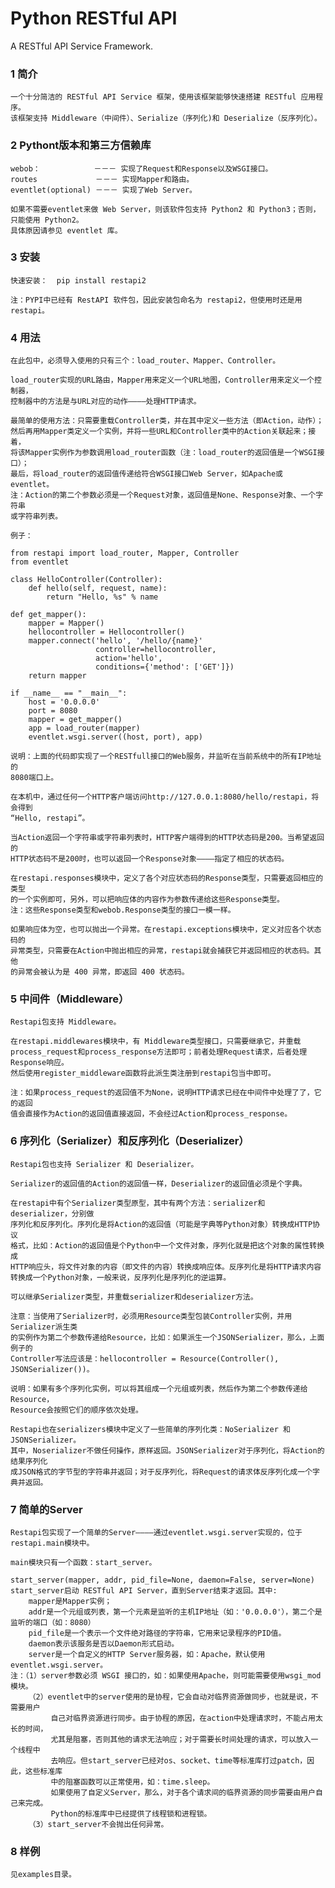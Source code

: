 Python RESTful API
==================

A RESTful API Service Framework.

### 1 简介
    一个十分简洁的 RESTful API Service 框架，使用该框架能够快速搭建 RESTful 应用程序。
    该框架支持 Middleware（中间件）、Serialize（序列化)和 Deserialize（反序列化）。

### 2 Pythont版本和第三方信赖库
    webob：            －－－ 实现了Request和Response以及WSGI接口。
    routes             －－－ 实现Mapper和路由。
    eventlet(optional) －－－ 实现了Web Server。
    
    如果不需要eventlet来做 Web Server，则该软件包支持 Python2 和 Python3；否则，只能使用 Python2。
    具体原因请参见 eventlet 库。

### 3 安装
    快速安装：  pip install restapi2
    
    注：PYPI中已经有 RestAPI 软件包，因此安装包命名为 restapi2，但使用时还是用 restapi。

### 4 用法
    在此包中，必须导入使用的只有三个：load_router、Mapper、Controller。

    load_router实现的URL路由，Mapper用来定义一个URL地图，Controller用来定义一个控制器，
    控制器中的方法是与URL对应的动作————处理HTTP请求。

    最简单的使用方法：只需要重载Controller类，并在其中定义一些方法（即Action，动作）；
    然后再用Mapper类定义一个实例，并将一些URL和Controller类中的Action关联起来；接着，
    将该Mapper实例作为参数调用load_router函数（注：load_router的返回值是一个WSGI接口）；
    最后，将load_router的返回值传递给符合WSGI接口Web Server，如Apache或eventlet。
    注：Action的第二个参数必须是一个Request对象，返回值是None、Response对象、一个字符串
    或字符串列表。

    例子：

    from restapi import load_router, Mapper, Controller
    from eventlet

    class HelloController(Controller):
        def hello(self, request, name):
            return "Hello, %s" % name

    def get_mapper():
        mapper = Mapper()
        hellocontroller = Hellocontroller()
        mapper.connect('hello', '/hello/{name}'
                       controller=hellocontroller,
                       action='hello',
                       conditions={'method': ['GET']})
        return mapper

    if __name__ == "__main__":
        host = '0.0.0.0'
        port = 8080
        mapper = get_mapper()
        app = load_router(mapper)
        eventlet.wsgi.server((host, port), app)

    说明：上面的代码即实现了一个RESTfull接口的Web服务，并监听在当前系统中的所有IP地址的
    8080端口上。

    在本机中，通过任何一个HTTP客户端访问http://127.0.0.1:8080/hello/restapi，将会得到
    “Hello, restapi”。

    当Action返回一个字符串或字符串列表时，HTTP客户端得到的HTTP状态码是200。当希望返回的
    HTTP状态码不是200时，也可以返回一个Response对象————指定了相应的状态码。

    在restapi.responses模块中，定义了各个对应状态码的Response类型，只需要返回相应的类型
    的一个实例即可，另外，可以把响应体的内容作为参数传递给这些Response类型。
    注：这些Response类型和webob.Response类型的接口一模一样。

    如果响应体为空，也可以抛出一个异常。在restapi.exceptions模块中，定义对应各个状态码的
    异常类型，只需要在Action中抛出相应的异常，restapi就会捕获它并返回相应的状态码。其他
    的异常会被认为是 400 异常，即返回 400 状态码。

### 5 中间件（Middleware）
    Restapi包支持 Middleware。

    在restapi.middlewares模块中，有 Middleware类型接口，只需要继承它，并重载
    process_request和process_response方法即可；前者处理Request请求，后者处理Response响应。
    然后使用register_middleware函数将此派生类注册到restapi包当中即可。

    注：如果process_request的返回值不为None，说明HTTP请求已经在中间件中处理了了，它的返回
    值会直接作为Action的返回值直接返回，不会经过Action和process_response。

### 6 序列化（Serializer）和反序列化（Deserializer）
    Restapi包也支持 Serializer 和 Deserializer。

    Serializer的返回值的Action的返回值一样，Deserializer的返回值必须是个字典。

    在restapi中有个Serializer类型原型，其中有两个方法：serializer和deserializer，分别做
    序列化和反序列化。序列化是将Action的返回值（可能是字典等Python对象）转换成HTTP协议
    格式，比如：Action的返回值是个Python中一个文件对象，序列化就是把这个对象的属性转换成
    HTTP响应头，将文件对象的内容（即文件的内容）转换成响应体。反序列化是将HTTP请求内容
    转换成一个Python对象，一般来说，反序列化是序列化的逆运算。

    可以继承Serializer类型，并重载serializer和deserializer方法。

    注意：当使用了Serializer时，必须用Resource类型包装Controller实例，并用Serializer派生类
    的实例作为第二个参数传递给Resource，比如：如果派生一个JSONSerializer，那么，上面例子的
    Controller写法应该是：hellocontroller = Resource(Controller(), JSONSerializer())。

    说明：如果有多个序列化实例，可以将其组成一个元组或列表，然后作为第二个参数传递给Resource，
    Resource会按照它们的顺序依次处理。

    Restapi也在serializers模块中定义了一些简单的序列化类：NoSerializer 和 JSONSerializer。
    其中，Noserializer不做任何操作，原样返回。JSONSerializer对于序列化，将Action的结果序列化
    成JSON格式的字节型的字符串并返回；对于反序列化，将Request的请求体反序列化成一个字典并返回。

### 7 简单的Server
    Restapi包实现了一个简单的Server————通过eventlet.wsgi.server实现的，位于restapi.main模块中。

    main模块只有一个函数：start_server。

    start_server(mapper, addr, pid_file=None, daemon=False, server=None)
    start_server启动 RESTful API Server，直到Server结束才返回。其中:
        mapper是Mapper实例；
        addr是一个元组或列表，第一个元素是监听的主机IP地址（如：'0.0.0.0'），第二个是监听的端口（如：8080）
        pid_file是一个表示一个文件绝对路径的字符串，它用来记录程序的PID值。
        daemon表示该服务是否以Daemon形式启动。
        server是一个自定义的HTTP Server服务器，如：Apache，默认使用eventlet.wsgi.server。
    注：（1）server参数必须 WSGI 接口的，如：如果使用Apache，则可能需要使用wsgi_mod模块。
        （2）eventlet中的server使用的是协程，它会自动对临界资源做同步，也就是说，不需要用户
             自己对临界资源进行同步。由于协程的原因，在action中处理请求时，不能占用太长的时间，
             尤其是阻塞，否则其他的请求无法响应；对于需要长时间处理的请求，可以放入一个线程中
             去响应。但start_server已经对os、socket、time等标准库打过patch，因此，这些标准库
             中的阻塞函数可以正常使用，如：time.sleep。
             如果使用了自定义Server，那么，对于各个请求间的临界资源的同步需要由用户自己来完成。
             Python的标准库中已经提供了线程锁和进程锁。
        （3）start_server不会抛出任何异常。

### 8 样例
    见examples目录。

